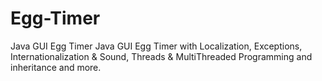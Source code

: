 # Egg-Timer
Java GUI Egg Timer Java GUI Egg Timer with Localization, Exceptions, Internationalization & Sound, Threads & MultiThreaded Programming and inheritance and more.
